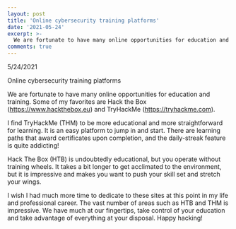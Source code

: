 ```yaml
---
layout: post
title: 'Online cybersecurity training platforms'
date: '2021-05-24'
excerpt: >-
  We are fortunate to have many online opportunities for education and training.
comments: true
---
```


5/24/2021

Online cybersecurity training platforms

We are fortunate to have many online opportunities for education and training.  Some of my favorites are Hack the Box (https://www.hackthebox.eu) and TryHackMe (https://tryhackme.com).  

I find TryHackMe (THM) to be more educational and more straightforward for learning.  It is an easy platform to jump in and start.  There are learning paths that award certificates upon completion, and the daily-streak feature is quite addicting!

Hack The Box (HTB) is undoubtedly educational, but you operate without training wheels.  It takes a bit longer to get acclimated to the environment, but it is impressive and makes you want to push your skill set and stretch your wings.  

I wish I had much more time to dedicate to these sites at this point in my life and professional career.  The vast number of areas such as HTB and THM is impressive.  We have much at our fingertips, take control of your education and take advantage of everything at your disposal.  Happy hacking!
